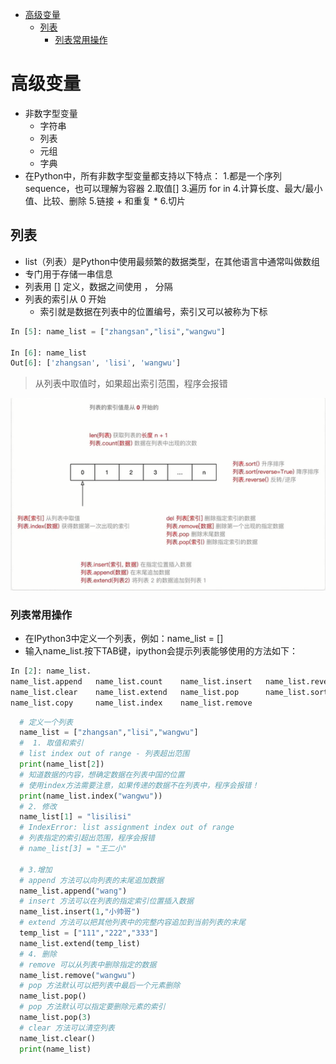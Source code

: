 <!-- TOC depthFrom:1 depthTo:6 withLinks:1 updateOnSave:1 orderedList:0 -->

- [高级变量](#高级变量)
	- [列表](#列表)
		- [列表常用操作](#列表常用操作)

<!-- /TOC -->
# 高级变量
+ 非数字型变量
  - 字符串
  - 列表
  - 元组
  - 字典
+ 在Python中，所有非数字型变量都支持以下特点：
1.都是一个序列sequence，也可以理解为容器
2.取值[]
3.遍历 for in
4.计算长度、最大/最小值、比较、删除
5.链接 + 和重复 *
6.切片

## 列表
+ list（列表）是Python中使用最频繁的数据类型，在其他语言中通常叫做数组
+ 专门用于存储一串信息
+ 列表用 [] 定义，数据之间使用 ， 分隔
+ 列表的索引从 0 开始
  - 索引就是数据在列表中的位置编号，索引又可以被称为下标

```python
In [5]: name_list = ["zhangsan","lisi","wangwu"]

In [6]: name_list
Out[6]: ['zhangsan', 'lisi', 'wangwu']
```

> 从列表中取值时，如果超出索引范围，程序会报错

![list](image/list.png)

### 列表常用操作
+ 在IPython3中定义一个列表，例如：name_list = []
+ 输入name_list.按下TAB键，ipython会提示列表能够使用的方法如下：

```python
In [2]: name_list.
name_list.append   name_list.count    name_list.insert   name_list.reverse
name_list.clear    name_list.extend   name_list.pop      name_list.sort
name_list.copy     name_list.index    name_list.remove
```

```python
  # 定义一个列表
  name_list = ["zhangsan","lisi","wangwu"]
  #  1. 取值和索引
  # list index out of range - 列表超出范围
  print(name_list[2])
  # 知道数据的内容，想确定数据在列表中国的位置
  # 使用index方法需要注意，如果传递的数据不在列表中，程序会报错！
  print(name_list.index("wangwu"))
  # 2. 修改
  name_list[1] = "lisilisi"
  # IndexError: list assignment index out of range
  # 列表指定的索引超出范围，程序会报错
  # name_list[3] = "王二小"

  # 3.增加
  # append 方法可以向列表的末尾追加数据
  name_list.append("wang")
  # insert 方法可以在列表的指定索引位置插入数据
  name_list.insert(1,"小帅哥")
  # extend 方法可以把其他列表中的完整内容追加到当前列表的末尾
  temp_list = ["111","222","333"]
  name_list.extend(temp_list)
  # 4. 删除
  # remove 可以从列表中删除指定的数据
  name_list.remove("wangwu")
  # pop 方法默认可以把列表中最后一个元素删除
  name_list.pop()
  # pop 方法默认可以指定要删除元素的索引
  name_list.pop(3)
  # clear 方法可以清空列表
  name_list.clear()
  print(name_list)
```

